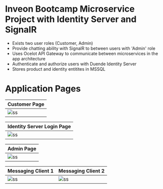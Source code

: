 # Inveon Bootcamp Microservice Project with Identity Server and SignalR
- Exists two user roles (Customer, Admin)
- Provide chatting ability with SignalR to between users with 'Admin' role
- Uses Ocelot API Gateway to communicate between microservices in the app architecture
- Authenticate and authorize users with Duende Identity Server
- Stores product and identity entitites in MSSQL

# Application Pages
<div align="center">

| Customer Page  | 
| ------------- |
| <img src="https://github.com/OmerSah/Inveon_SignalR/assets/56412838/b3d54139-7ec1-4154-b9a8-4e83bb4b6288" alt="ss" /> |

</div>

<div align="center">

| Identity Server Login Page  | 
| ------------- |
| <img src="https://github.com/OmerSah/Inveon_SignalR/assets/56412838/c2f2d14f-f26d-4714-930c-78f7d388828b" alt="ss" /> |

</div>

<div align="center">

| Admin Page  | 
| ------------- |
| <img src="https://github.com/OmerSah/Inveon_SignalR/assets/56412838/ef0224ff-84b0-46c3-b6c5-4b9e38f33d39" alt="ss" /> |

</div>

<div  align="center">

| Messaging Client 1  |  Messaging Client 2  | 
| ------------- | ------------- |
| <img src="https://github.com/OmerSah/Inveon_SignalR/assets/56412838/d6d34a78-42c0-4e9d-870a-11875642d3a5" alt="ss" /> | <img src="https://github.com/OmerSah/Inveon_SignalR/assets/56412838/d734f278-bb36-4d7e-9dbd-f393ecedfc59" alt="ss" /> |

</div>

